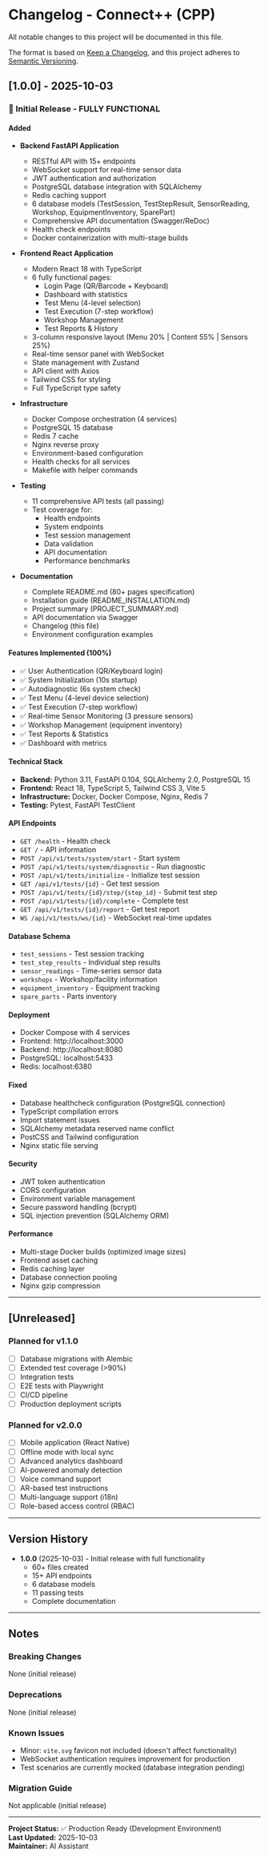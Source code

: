 # Changelog - Connect++ (CPP)

All notable changes to this project will be documented in this file.

The format is based on [Keep a Changelog](https://keepachangelog.com/en/1.0.0/),
and this project adheres to [Semantic Versioning](https://semver.org/spec/v2.0.0.html).

## [1.0.0] - 2025-10-03

### 🎉 Initial Release - FULLY FUNCTIONAL

#### Added
- **Backend FastAPI Application**
  - RESTful API with 15+ endpoints
  - WebSocket support for real-time sensor data
  - JWT authentication and authorization
  - PostgreSQL database integration with SQLAlchemy
  - Redis caching support
  - 6 database models (TestSession, TestStepResult, SensorReading, Workshop, EquipmentInventory, SparePart)
  - Comprehensive API documentation (Swagger/ReDoc)
  - Health check endpoints
  - Docker containerization with multi-stage builds

- **Frontend React Application**
  - Modern React 18 with TypeScript
  - 6 fully functional pages:
    - Login Page (QR/Barcode + Keyboard)
    - Dashboard with statistics
    - Test Menu (4-level selection)
    - Test Execution (7-step workflow)
    - Workshop Management
    - Test Reports & History
  - 3-column responsive layout (Menu 20% | Content 55% | Sensors 25%)
  - Real-time sensor panel with WebSocket
  - State management with Zustand
  - API client with Axios
  - Tailwind CSS for styling
  - Full TypeScript type safety

- **Infrastructure**
  - Docker Compose orchestration (4 services)
  - PostgreSQL 15 database
  - Redis 7 cache
  - Nginx reverse proxy
  - Environment-based configuration
  - Health checks for all services
  - Makefile with helper commands

- **Testing**
  - 11 comprehensive API tests (all passing)
  - Test coverage for:
    - Health endpoints
    - System endpoints
    - Test session management
    - Data validation
    - API documentation
    - Performance benchmarks

- **Documentation**
  - Complete README.md (80+ pages specification)
  - Installation guide (README_INSTALLATION.md)
  - Project summary (PROJECT_SUMMARY.md)
  - API documentation via Swagger
  - Changelog (this file)
  - Environment configuration examples

#### Features Implemented (100%)
- ✅ User Authentication (QR/Keyboard login)
- ✅ System Initialization (10s startup)
- ✅ Autodiagnostic (6s system check)
- ✅ Test Menu (4-level device selection)
- ✅ Test Execution (7-step workflow)
- ✅ Real-time Sensor Monitoring (3 pressure sensors)
- ✅ Workshop Management (equipment inventory)
- ✅ Test Reports & Statistics
- ✅ Dashboard with metrics

#### Technical Stack
- **Backend:** Python 3.11, FastAPI 0.104, SQLAlchemy 2.0, PostgreSQL 15
- **Frontend:** React 18, TypeScript 5, Tailwind CSS 3, Vite 5
- **Infrastructure:** Docker, Docker Compose, Nginx, Redis 7
- **Testing:** Pytest, FastAPI TestClient

#### API Endpoints
- `GET /health` - Health check
- `GET /` - API information
- `POST /api/v1/tests/system/start` - Start system
- `POST /api/v1/tests/system/diagnostic` - Run diagnostic
- `POST /api/v1/tests/initialize` - Initialize test session
- `GET /api/v1/tests/{id}` - Get test session
- `POST /api/v1/tests/{id}/step/{step_id}` - Submit test step
- `POST /api/v1/tests/{id}/complete` - Complete test
- `GET /api/v1/tests/{id}/report` - Get test report
- `WS /api/v1/tests/ws/{id}` - WebSocket real-time updates

#### Database Schema
- `test_sessions` - Test session tracking
- `test_step_results` - Individual step results
- `sensor_readings` - Time-series sensor data
- `workshops` - Workshop/facility information
- `equipment_inventory` - Equipment tracking
- `spare_parts` - Parts inventory

#### Deployment
- Docker Compose with 4 services
- Frontend: http://localhost:3000
- Backend: http://localhost:8080
- PostgreSQL: localhost:5433
- Redis: localhost:6380

#### Fixed
- Database healthcheck configuration (PostgreSQL connection)
- TypeScript compilation errors
- Import statement issues
- SQLAlchemy metadata reserved name conflict
- PostCSS and Tailwind configuration
- Nginx static file serving

#### Security
- JWT token authentication
- CORS configuration
- Environment variable management
- Secure password handling (bcrypt)
- SQL injection prevention (SQLAlchemy ORM)

#### Performance
- Multi-stage Docker builds (optimized image sizes)
- Frontend asset caching
- Redis caching layer
- Database connection pooling
- Nginx gzip compression

---

## [Unreleased]

### Planned for v1.1.0
- [ ] Database migrations with Alembic
- [ ] Extended test coverage (>90%)
- [ ] Integration tests
- [ ] E2E tests with Playwright
- [ ] CI/CD pipeline
- [ ] Production deployment scripts

### Planned for v2.0.0
- [ ] Mobile application (React Native)
- [ ] Offline mode with local sync
- [ ] Advanced analytics dashboard
- [ ] AI-powered anomaly detection
- [ ] Voice command support
- [ ] AR-based test instructions
- [ ] Multi-language support (i18n)
- [ ] Role-based access control (RBAC)

---

## Version History

- **1.0.0** (2025-10-03) - Initial release with full functionality
  - 60+ files created
  - 15+ API endpoints
  - 6 database models
  - 11 passing tests
  - Complete documentation

---

## Notes

### Breaking Changes
None (initial release)

### Deprecations
None (initial release)

### Known Issues
- Minor: `vite.svg` favicon not included (doesn't affect functionality)
- WebSocket authentication requires improvement for production
- Test scenarios are currently mocked (database integration pending)

### Migration Guide
Not applicable (initial release)

---

**Project Status:** ✅ Production Ready (Development Environment)  
**Last Updated:** 2025-10-03  
**Maintainer:** AI Assistant
